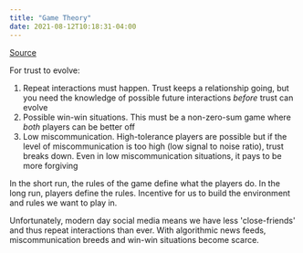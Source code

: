```yaml
---
title: "Game Theory"
date: 2021-08-12T10:18:31-04:00
---
```


[Source](https://ncase.me/trust/)

For trust to evolve:
1. Repeat interactions must happen. Trust keeps a relationship going, but you need the knowledge of possible future interactions *before* trust can evolve
2. Possible win-win situations. This must be a non-zero-sum game where *both* players can be better off
3. Low miscommunication. High-tolerance players are possible but if the level of miscommunication is too high (low signal to noise ratio), trust breaks down. Even in low miscommunication situations, it pays to be more forgiving

In the short run, the rules of the game define what the players do. In the long run, players define the rules. Incentive for us to build the environment and rules we want to play in.

Unfortunately, modern day social media means we have less 'close-friends' and thus repeat interactions than ever. With algorithmic news feeds, miscommunication breeds and win-win situations become scarce.
